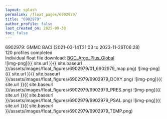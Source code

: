 ```yaml
---
layout: splash
permalink: /float_pages/6902979/
title: "6902979"
author_profile: false
last_created_on: 2025-09-30
toc: false
---
```

 
6902979: GMMC BACI (2021-03-14T21:03 to 2023-11-26T06:28)\
120 profiles completed\
Individual float file download: [BGC_Argo_Plus_Global](https://ftp.soest.hawaii.edu/bgc_argo_plus/Individual_Floats/outliers_removed/6902979_Sprof_processed.nc)\
![img-png]({{ site.url }}{{ site.baseurl }}/assets/images/float_figures/6902979/01_6902979_map.png)
![img-png]({{ site.url }}{{ site.baseurl }}/assets/images/float_figures/6902979/6902979_DOXY.png)
![img-png]({{ site.url }}{{ site.baseurl }}/assets/images/float_figures/6902979/6902979_PRES.png)
![img-png]({{ site.url }}{{ site.baseurl }}/assets/images/float_figures/6902979/6902979_PSAL.png)
![img-png]({{ site.url }}{{ site.baseurl }}/assets/images/float_figures/6902979/6902979_TEMP.png)
